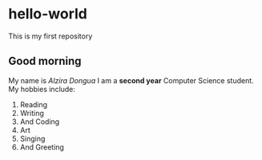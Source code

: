 # hello-world
This is my first repository
## Good morning
My name is *Alzira Dongua*
I am a **second year** Computer Science student.
My hobbies include: 
1. Reading
2. Writing
3. And Coding 
4. Art 
5. Singing
6. And Greeting
